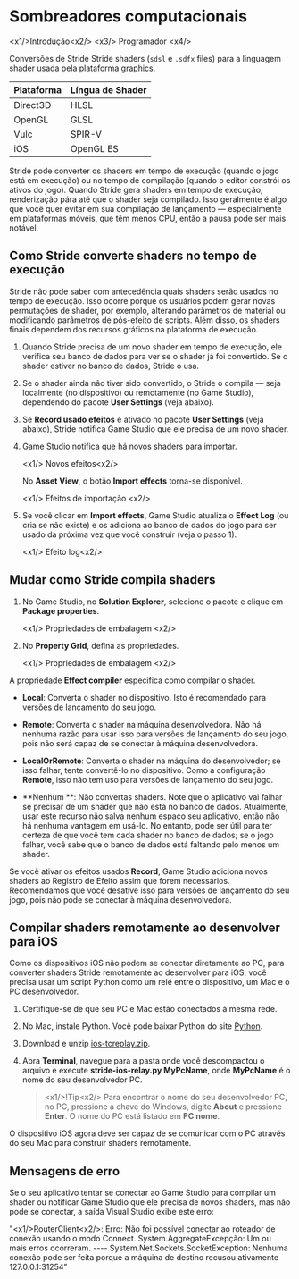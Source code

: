 # Sombreadores computacionais

<x1\/>Introdução<x2\/>
<x3\/> Programador <x4\/>

Conversões de Stride Stride shaders (`sdsl` e `.sdfx` files) para a linguagem shader usada pela plataforma [graphics](../../platforms/set-the-graphics-platform.md).

| Plataforma | Língua de Shader |
| -------------- | ---- 
| Direct3D | HLSL |
| OpenGL | GLSL |
| Vulc | SPIR-V |
| iOS | OpenGL ES |

Stride pode converter os shaders em tempo de execução (quando o jogo está em execução) ou no tempo de compilação (quando o editor constrói os ativos do jogo). Quando Stride gera shaders em tempo de execução, renderização pára até que o shader seja compilado. Isso geralmente é algo que você quer evitar em sua compilação de lançamento — especialmente em plataformas móveis, que têm menos CPU, então a pausa pode ser mais notável.

## Como Stride converte shaders no tempo de execução

Stride não pode saber com antecedência quais shaders serão usados no tempo de execução. Isso ocorre porque os usuários podem gerar novas permutações de shader, por exemplo, alterando parâmetros de material ou modificando parâmetros de pós-efeito de scripts. Além disso, os shaders finais dependem dos recursos gráficos na plataforma de execução.

1. Quando Stride precisa de um novo shader em tempo de execução, ele verifica seu banco de dados para ver se o shader já foi convertido. Se o shader estiver no banco de dados, Stride o usa.

2. Se o shader ainda não tiver sido convertido, o Stride o compila — seja localmente (no dispositivo) ou remotamente (no Game Studio), dependendo do pacote **User Settings** (veja abaixo).

3. Se **Record usado efeitos** é ativado no pacote **User Settings** (veja abaixo), Stride notifica Game Studio que ele precisa de um novo shader.

4. Game Studio notifica que há novos shaders para importar.

   <x1\/> Novos efeitos<x2\/>

   No **Asset View**, o botão **Import effects** torna-se disponível.

   <x1\/> Efeitos de importação <x2\/>

5. Se você clicar em **Import effects**, Game Studio atualiza o **Effect Log** (ou cria se não existe) e os adiciona ao banco de dados do jogo para ser usado da próxima vez que você construir (veja o passo 1).

   <x1\/> Efeito log<x2\/>

## Mudar como Stride compila shaders

1. No Game Studio, no **Solution Explorer**, selecione o pacote e clique em **Package properties**.

   <x1\/> Propriedades de embalagem <x2\/>

2. No **Property Grid**, defina as propriedades.

   <x1\/> Propriedades de embalagem <x2\/>

A propriedade **Effect compiler** especifica como compilar o shader.

* **Local**: Converta o shader no dispositivo. Isto é recomendado para versões de lançamento do seu jogo.

* **Remote**: Converta o shader na máquina desenvolvedora. Não há nenhuma razão para usar isso para versões de lançamento do seu jogo, pois não será capaz de se conectar à máquina desenvolvedora.

* **LocalOrRemote**: Converta o shader na máquina do desenvolvedor; se isso falhar, tente convertê-lo no dispositivo. Como a configuração **Remote**, isso não tem uso para versões de lançamento do seu jogo.

* **Nenhum **: Não convertas shaders. Note que o aplicativo vai falhar se precisar de um shader que não está no banco de dados. Atualmente, usar este recurso não salva nenhum espaço seu aplicativo, então não há nenhuma vantagem em usá-lo. No entanto, pode ser útil para ter certeza de que você tem cada shader no banco de dados; se o jogo falhar, você sabe que o banco de dados está faltando pelo menos um shader.

Se você ativar os efeitos usados **Record**, Game Studio adiciona novos shaders ao Registro de Efeito assim que forem necessários. Recomendamos que você desative isso para versões de lançamento do seu jogo, pois não pode se conectar à máquina desenvolvedora.

## Compilar shaders remotamente ao desenvolver para iOS

Como os dispositivos iOS não podem se conectar diretamente ao PC, para converter shaders Stride remotamente ao desenvolver para iOS, você precisa usar um script Python como um relé entre o dispositivo, um Mac e o PC desenvolvedor.

1. Certifique-se de que seu PC e Mac estão conectados à mesma rede.

2. No Mac, instale Python. Você pode baixar Python do site [Python](https://www.python.org/downloads/).

3. Download e unzip [ios-tcreplay.zip](media/ios-tcprelay.zip).

4. Abra **Terminal**, navegue para a pasta onde você descompactou o arquivo e execute **stride-ios-relay.py MyPcName**, onde **MyPcName** é o nome do seu desenvolvedor PC.

   > <x1\/>!Tip<x2\/>
   > Para encontrar o nome do seu desenvolvedor PC, no PC, pressione a chave do Windows, digite **About** e pressione **Enter**. O nome do PC está listado em **PC nome**.

O dispositivo iOS agora deve ser capaz de se comunicar com o PC através do seu Mac para construir shaders remotamente.

## Mensagens de erro

Se o seu aplicativo tentar se conectar ao Game Studio para compilar um shader ou notificar Game Studio que ele precisa de novos shaders, mas não pode se conectar, a saída Visual Studio exibe este erro:

"<x1\/>RouterClient<x2\/>: Erro: Não foi possível conectar ao roteador de conexão usando o modo Connect. System.AggregateExcepção: Um ou mais erros ocorreram. ---- System.Net.Sockets.SocketException: Nenhuma conexão pode ser feita porque a máquina de destino recusou ativamente 127.0.0.1:31254"
